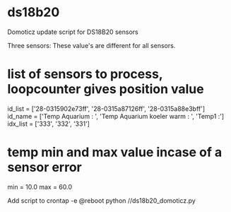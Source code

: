 # ds18b20
Domoticz update script for DS18B20 sensors

Three sensors:
These value's are different for all sensors.
# list of sensors to process, loopcounter gives position value
id_list = ['28-0315902e73ff', '28-0315a87126ff', '28-0315a88e3bff']
id_name = ['Temp Aquarium : ', 'Temp Aquarium koeler warm : ', 'Temp1 :']
idx_list = ['333', '332', '331']

# temp min and max value incase of a sensor error
min = 10.0
max = 60.0

Add script to crontap -e
@reboot python /<path>/ds18b20_domoticz.py
